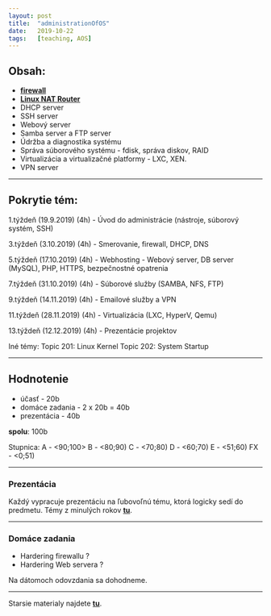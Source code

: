 ```yaml
---
layout: post
title:  "administrationOfOS"
date:   2019-10-22 
tags:   [teaching, AOS]
---
```

## Obsah:

<!---
Obsah vychádza odtiaľ - https://www.lpi.org/our-certifications/lpic-2-overview
--->

* __[firewall](firewall/ "firewall")__
* __[Linux NAT Router](linux-nat-router "Linux NAT Router")__
* DHCP server 
* SSH server
* Webový server
* Samba server a FTP server
* Údržba a diagnostika systému
* Správa súborového systému - fdisk, správa diskov, RAID
* Virtualizácia a virtualizačné platformy - LXC, XEN. 
* VPN server

------------

## Pokrytie tém:


1.týždeň  (19.9.2019)  (4h) - Úvod do administrácie (nástroje, súborový systém, SSH) 

3.týždeň  (3.10.2019)  (4h) - Smerovanie, firewall, DHCP, DNS 

5.týždeň  (17.10.2019) (4h) - Webhosting - Webový server, DB server (MySQL), PHP, HTTPS, bezpečnostné opatrenia

7.týždeň  (31.10.2019) (4h) - Súborové služby (SAMBA, NFS, FTP)

9.týždeň  (14.11.2019) (4h) - Emailové služby a VPN

11.týždeň (28.11.2019) (4h) - Virtualizácia (LXC, HyperV, Qemu)

13.týždeň (12.12.2019) (4h) - Prezentácie projektov

Iné témy:
Topic 201: Linux Kernel
Topic 202: System Startup

------------

## Hodnotenie
* účasť - 20b
* domáce zadania - 2 x 20b = 40b 
* prezentácia - 40b

__spolu__: 100b

Stupnica:
A - <90;100>
B - <80;90)
C - <70;80)
D - <60;70)
E - <51;60)
FX - <0;51)

------------

### Prezentácia
Každý vypracuje prezentáciu na ľubovoľnú tému, ktorá logicky sedí do predmetu.
Témy z minulých rokov __[tu](https://pavolsokol.science.upjs.sk/index.php/en/teaching/lectures-seminars/administracia-operacnych-systemov "tu")__.

------------

### Domáce zadania
* Hardering firewallu ?
* Hardering Web servera ?

Na dátomoch odovzdania sa dohodneme.

------------

Starsie materialy najdete [__tu__](https://pavolsokol.science.upjs.sk/index.php/en/teaching/lectures-seminars/administracia-operacnych-systemov).
